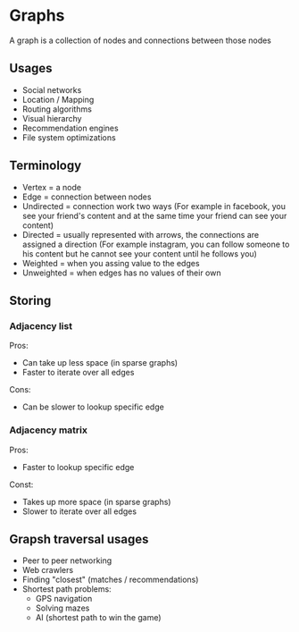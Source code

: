 # Graphs

A graph is a collection of nodes and connections between those nodes

## Usages
- Social networks
- Location / Mapping
- Routing algorithms
- Visual hierarchy
- Recommendation engines
- File system optimizations

## Terminology
- Vertex = a node
- Edge = connection between nodes
- Undirected = connection work two ways (For example in facebook, you see your friend's content and at the same time your friend can see your content)	
- Directed = usually represented with arrows, the connections are assigned a direction (For example instagram, you can follow someone to his content but he cannot see your content until he follows you)
- Weighted = when you assing value to the edges
- Unweighted = when edges has no values of their own

## Storing

### Adjacency list
Pros:
- Can take up less space (in sparse graphs)
- Faster to iterate over all edges

Cons:
- Can be slower to lookup specific edge

### Adjacency matrix
Pros:
- Faster to lookup specific edge

Const:
- Takes up more space (in sparse graphs)
- Slower to iterate over all edges


## Grapsh traversal usages
- Peer to peer networking
- Web crawlers
- Finding "closest" (matches / recommendations)
- Shortest path problems:
  - GPS navigation
  - Solving mazes
  - AI (shortest path to win the game)
